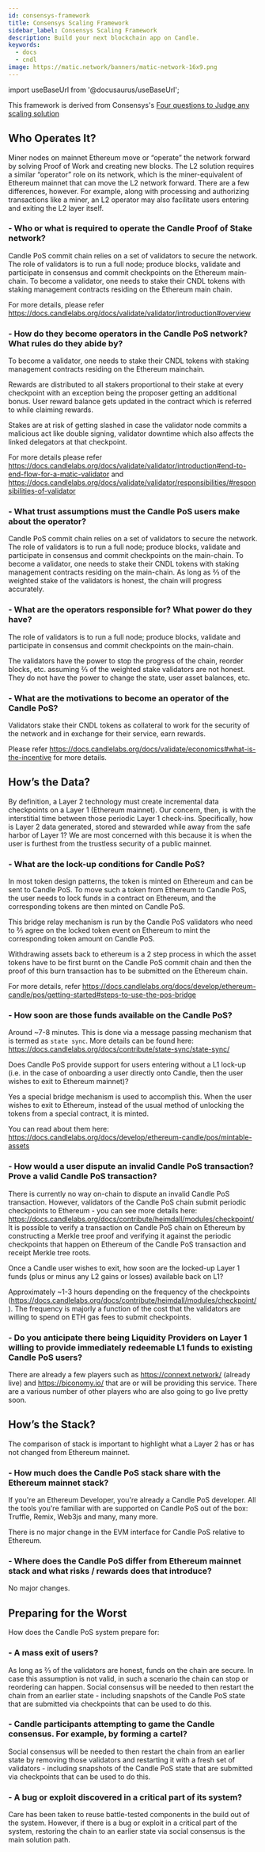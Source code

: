 ```yaml
---
id: consensys-framework
title: Consensys Scaling Framework
sidebar_label: Consensys Scaling Framework
description: Build your next blockchain app on Candle.
keywords:
  - docs
  - cndl
image: https://matic.network/banners/matic-network-16x9.png 
---
```

import useBaseUrl from '@docusaurus/useBaseUrl';

This  framework is derived from  Consensys's [Four questions to Judge any scaling solution](https://consensys.net/?p=19015&preview=true&_thumbnail_id=19017)

## Who Operates It?
Miner nodes on mainnet Ethereum move or “operate” the network forward by solving Proof of Work and creating new blocks. The L2 solution requires a similar “operator” role on its network, which is the miner-equivalent of Ethereum mainnet that can move the L2 network forward. There are a few differences, however. For example, along with processing and authorizing transactions like a miner, an L2 operator may also facilitate users entering and exiting the L2 layer itself.

### - Who or what is required to operate the Candle Proof of Stake network?

Candle PoS commit chain relies on a set of validators to secure the network. The role of validators is to run a full node; produce blocks, validate and participate in consensus and commit checkpoints on the Ethereum main-chain. To become a validator, one needs to stake their CNDL tokens with staking management contracts residing on the Ethereum main chain.

For more details, please refer https://docs.candlelabs.org/docs/validate/validator/introduction#overview

### - How do they become operators in the Candle PoS network? What rules do they abide by?

To become a validator, one needs to stake their CNDL tokens with staking 
management contracts residing on the Ethereum mainchain.
          
Rewards are distributed to all stakers proportional to their stake at every checkpoint with an exception being the proposer getting an additional bonus. User reward balance gets updated in the contract which is referred to while 
claiming rewards.

Stakes are at risk of getting slashed in case the validator node commits a 
malicious act like double signing, validator downtime which also affects the linked 
delegators at that checkpoint.

For more details please refer 
https://docs.candlelabs.org/docs/validate/validator/introduction#end-to-end-flow-for-a-matic-validator and https://docs.candlelabs.org/docs/validate/validator/responsibilities/#responsibilities-of-validator


### - What trust assumptions must the Candle PoS users make about the operator?

Candle PoS commit chain relies on a set of validators to secure the network. The role of validators is to run a full node; produce blocks, validate and participate in consensus and commit checkpoints on the main-chain. To become a validator, one needs to stake their CNDL tokens with staking management contracts residing on the main-chain.
As long as ⅔ of the weighted stake of the validators is honest, the chain will progress accurately.

### - What are the operators responsible for? What power do they have?

The role of validators is to run a full node; produce blocks, validate and participate in consensus and commit checkpoints on the main-chain.

The validators have the power to stop the progress of the chain, reorder blocks, etc. assuming ⅔ of the weighted stake validators are not honest. They do not have the power to change the state, user asset balances, etc.

### - What are the motivations to become an operator of the Candle PoS?

Validators stake their CNDL tokens as collateral to work for the security of the network and in exchange for their service, earn rewards.

Please refer https://docs.candlelabs.org/docs/validate/economics#what-is-the-incentive for more details.

## How’s the Data?
By definition, a Layer 2 technology must create incremental data checkpoints on a Layer 1 (Ethereum mainnet). Our concern, then, is with the interstitial time between those periodic Layer 1 check-ins. Specifically, how is Layer 2 data generated, stored and stewarded while away from the safe harbor of Layer 1? We are most concerned with this because it is when the user is furthest from the trustless security of a public mainnet.

### - What are the lock-up conditions for Candle PoS? 

In most token design patterns, the token is minted on Ethereum and can be sent to Candle PoS. To move such a token from Ethereum to Candle PoS, the user needs to lock funds in a contract on Ethereum, and the corresponding tokens are then minted on Candle PoS.

This bridge relay mechanism is run by the Candle PoS validators who need to ⅔ agree on the locked token event on Ethereum to mint the corresponding token amount on Candle PoS.

Withdrawing assets back to ethereum is a 2 step process in which the asset tokens have to be first burnt on the Candle PoS commit chain and then the proof of this burn transaction has to be submitted on the Ethereum chain.


For more details, refer https://docs.candlelabs.org/docs/develop/ethereum-candle/pos/getting-started#steps-to-use-the-pos-bridge

### - How soon are those funds available on the Candle PoS?

Around ~7-8 minutes. This is done via a message passing mechanism that is termed as `state sync`. More details can be found here: https://docs.candlelabs.org/docs/contribute/state-sync/state-sync/

Does Candle PoS provide support for users entering without a L1 lock-up (i.e. in the case of onboarding a user directly onto Candle, then the user wishes to exit to Ethereum mainnet)?

Yes a special bridge mechanism is used to accomplish this. When the user wishes to exit to Ethereum, instead of the usual method of unlocking the tokens from a special contract, it is minted.

You can read about them here: https://docs.candlelabs.org/docs/develop/ethereum-candle/pos/mintable-assets

### - How would a user dispute an invalid Candle PoS transaction? Prove a valid Candle PoS transaction?

There is currently no way on-chain to dispute an invalid Candle PoS transaction. However, validators of the Candle PoS chain submit periodic checkpoints to Ethereum - you can see more details here: https://docs.candlelabs.org/docs/contribute/heimdall/modules/checkpoint/
It is possible to verify a transaction on Candle PoS chain on Ethereum by constructing a Merkle tree proof and verifying it against the periodic checkpoints that happen on Ethereum of the Candle PoS transaction and receipt Merkle tree roots.

Once a Candle user wishes to exit, how soon are the locked-up Layer 1 funds (plus or minus any L2 gains or losses) available back on L1?

Approximately ~1-3 hours depending on the frequency of the checkpoints (https://docs.candlelabs.org/docs/contribute/heimdall/modules/checkpoint/). The frequency is majorly a function of the cost that the validators are willing to spend on ETH gas fees to submit checkpoints.

### - Do you anticipate there being Liquidity Providers on Layer 1 willing to provide immediately redeemable L1 funds to existing Candle PoS users?

There are already a few players such as https://connext.network/ (already live) and https://biconomy.io/ that are or will be providing this service. There are a various number of other players who are also going to go live pretty soon. 

## How’s the Stack?
The comparison of stack is important to highlight what a Layer 2 has or has not changed from Ethereum mainnet. 

### - How much does the Candle PoS stack share with the Ethereum mainnet stack?

If you're an Ethereum Developer, you're already a Candle PoS developer. All the tools you're familiar with are supported on Candle PoS out of the box: Truffle, Remix, Web3js and many, many more.

There is no major change in the EVM interface for Candle PoS relative to Ethereum.

### -  Where does the Candle PoS differ from Ethereum mainnet stack and what risks / rewards does that introduce?

No major changes.

## Preparing for the Worst
How does the Candle PoS system prepare for:

### -  A mass exit of users?

As long as ⅔ of the validators are honest, funds on the chain are secure. In case this assumption is not valid, in such a scenario the chain can stop or reordering can happen. Social consensus will be needed to then restart the chain from an earlier state - including snapshots of the Candle PoS state that are submitted via checkpoints that can be used to do this.

### - Candle participants attempting to game the Candle consensus. For example, by forming a cartel?

Social consensus will be needed to then restart the chain from an earlier state by removing those validators and restarting it with a fresh set of validators - including snapshots of the Candle PoS state that are submitted via checkpoints that can be used to do this.


### - A bug or exploit discovered in a critical part of its system?

Care has been taken to reuse battle-tested components in the build out of the system. However, if there is a bug or exploit in a critical part of the system, restoring the chain to an earlier state via social consensus is the main solution path.

